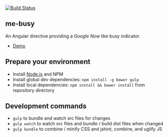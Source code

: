 [![Build Status](https://travis-ci.org/michael-ell/me-busy.svg?branch=master)](https://travis-ci.org/michael-ell/me-busy)

me-busy
-------

An Angular directive providing a *Google Now* like busy indicator.

* [Demo](http://plnkr.co/2MWVZpiVRu4lAqWhUDBX)

Prepare your environment
------------------------

* Install [Node.js](https://nodejs.org/) and NPM
* Install global dev dependencies: ` npm install -g bower gulp `
* Install local dependencies: ` npm install && bower install ` from repository directory

Development commands
--------------------

* ` gulp ` to bundle and watch src files for changes
* ` gulp watch ` to watch src files and bundle / build dist files when changed
* ` gulp bundle ` to combine / minify CSS and jshint, combine, and uglify JS
